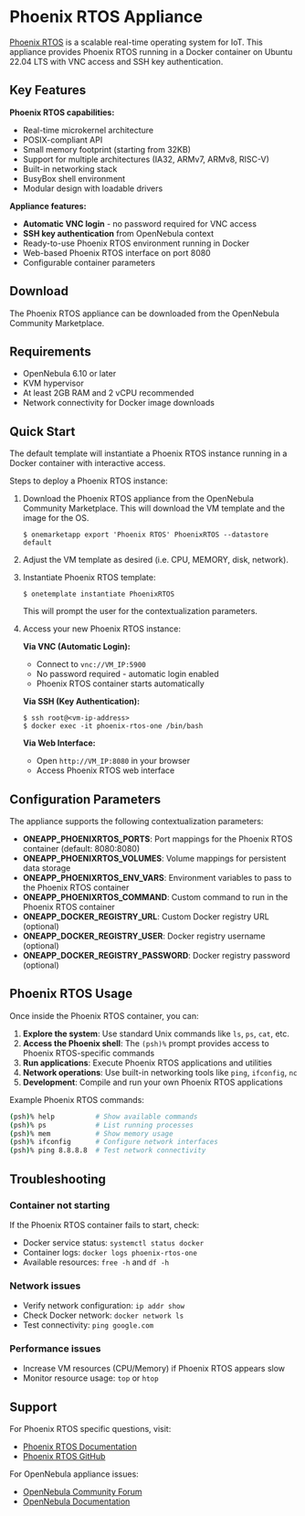 # Phoenix RTOS Appliance

[Phoenix RTOS](https://phoenix-rtos.org/) is a scalable real-time operating system for IoT. This appliance provides Phoenix RTOS running in a Docker container on Ubuntu 22.04 LTS with VNC access and SSH key authentication.

## Key Features

**Phoenix RTOS capabilities:**
- Real-time microkernel architecture
- POSIX-compliant API
- Small memory footprint (starting from 32KB)
- Support for multiple architectures (IA32, ARMv7, ARMv8, RISC-V)
- Built-in networking stack
- BusyBox shell environment
- Modular design with loadable drivers

**Appliance features:**
- **Automatic VNC login** - no password required for VNC access
- **SSH key authentication** from OpenNebula context
- Ready-to-use Phoenix RTOS environment running in Docker
- Web-based Phoenix RTOS interface on port 8080
- Configurable container parameters

## Download

The Phoenix RTOS appliance can be downloaded from the OpenNebula Community Marketplace.

## Requirements

- OpenNebula 6.10 or later
- KVM hypervisor
- At least 2GB RAM and 2 vCPU recommended
- Network connectivity for Docker image downloads

## Quick Start

The default template will instantiate a Phoenix RTOS instance running in a Docker container with interactive access.

Steps to deploy a Phoenix RTOS instance:

1. Download the Phoenix RTOS appliance from the OpenNebula Community Marketplace. This will download the VM template and the image for the OS.

   ```
   $ onemarketapp export 'Phoenix RTOS' PhoenixRTOS --datastore default
   ```

2. Adjust the VM template as desired (i.e. CPU, MEMORY, disk, network).

3. Instantiate Phoenix RTOS template:
   ```
   $ onetemplate instantiate PhoenixRTOS
   ```
   This will prompt the user for the contextualization parameters.

4. Access your new Phoenix RTOS instance:

   **Via VNC (Automatic Login):**
   - Connect to `vnc://VM_IP:5900`
   - No password required - automatic login enabled
   - Phoenix RTOS container starts automatically

   **Via SSH (Key Authentication):**
   ```
   $ ssh root@<vm-ip-address>
   $ docker exec -it phoenix-rtos-one /bin/bash
   ```

   **Via Web Interface:**
   - Open `http://VM_IP:8080` in your browser
   - Access Phoenix RTOS web interface

## Configuration Parameters

The appliance supports the following contextualization parameters:

- **ONEAPP_PHOENIXRTOS_PORTS**: Port mappings for the Phoenix RTOS container (default: 8080:8080)
- **ONEAPP_PHOENIXRTOS_VOLUMES**: Volume mappings for persistent data storage
- **ONEAPP_PHOENIXRTOS_ENV_VARS**: Environment variables to pass to the Phoenix RTOS container
- **ONEAPP_PHOENIXRTOS_COMMAND**: Custom command to run in the Phoenix RTOS container
- **ONEAPP_DOCKER_REGISTRY_URL**: Custom Docker registry URL (optional)
- **ONEAPP_DOCKER_REGISTRY_USER**: Docker registry username (optional)
- **ONEAPP_DOCKER_REGISTRY_PASSWORD**: Docker registry password (optional)

## Phoenix RTOS Usage

Once inside the Phoenix RTOS container, you can:

1. **Explore the system**: Use standard Unix commands like `ls`, `ps`, `cat`, etc.
2. **Access the Phoenix shell**: The `(psh)%` prompt provides access to Phoenix RTOS-specific commands
3. **Run applications**: Execute Phoenix RTOS applications and utilities
4. **Network operations**: Use built-in networking tools like `ping`, `ifconfig`, `nc`
5. **Development**: Compile and run your own Phoenix RTOS applications

Example Phoenix RTOS commands:
```bash
(psh)% help          # Show available commands
(psh)% ps            # List running processes
(psh)% mem           # Show memory usage
(psh)% ifconfig      # Configure network interfaces
(psh)% ping 8.8.8.8  # Test network connectivity
```

## Troubleshooting

### Container not starting
If the Phoenix RTOS container fails to start, check:
- Docker service status: `systemctl status docker`
- Container logs: `docker logs phoenix-rtos-one`
- Available resources: `free -h` and `df -h`

### Network issues
- Verify network configuration: `ip addr show`
- Check Docker network: `docker network ls`
- Test connectivity: `ping google.com`

### Performance issues
- Increase VM resources (CPU/Memory) if Phoenix RTOS appears slow
- Monitor resource usage: `top` or `htop`

## Support

For Phoenix RTOS specific questions, visit:
- [Phoenix RTOS Documentation](https://phoenix-rtos.org/documentation/)
- [Phoenix RTOS GitHub](https://github.com/phoenix-rtos)

For OpenNebula appliance issues:
- [OpenNebula Community Forum](https://forum.opennebula.org/)
- [OpenNebula Documentation](https://docs.opennebula.org/)
